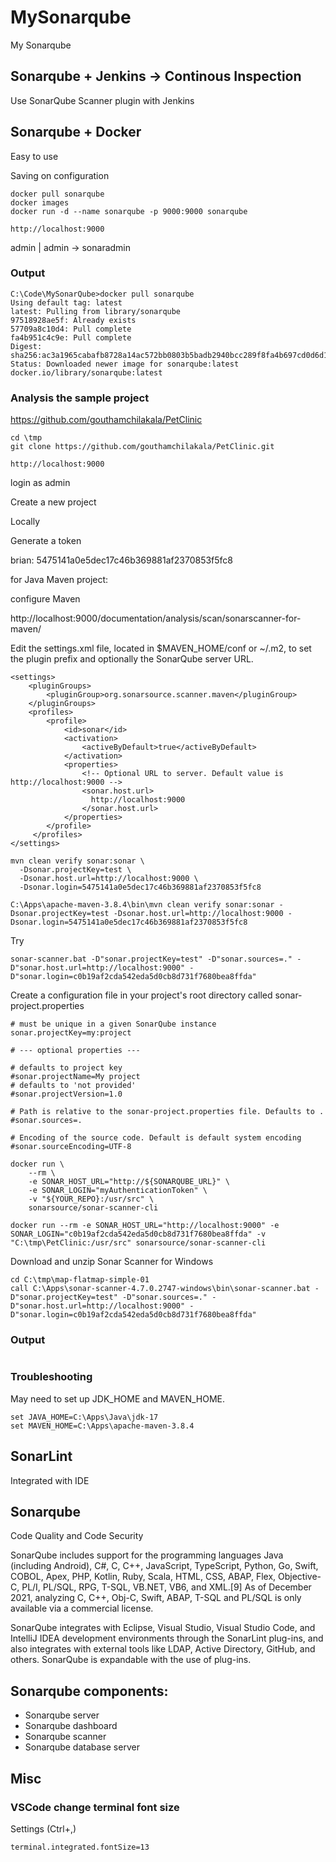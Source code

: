 # MySonarqube

My Sonarqube

## Sonarqube + Jenkins -> Continous Inspection

Use SonarQube Scanner plugin with Jenkins

## Sonarqube + Docker

Easy to use

Saving on configuration

```
docker pull sonarqube
docker images
docker run -d --name sonarqube -p 9000:9000 sonarqube
```

```
http://localhost:9000
```

admin | admin -> sonaradmin

### Output

```
C:\Code\MySonarQube>docker pull sonarqube
Using default tag: latest
latest: Pulling from library/sonarqube
97518928ae5f: Already exists
57709a8c10d4: Pull complete
fa4b951c4c9e: Pull complete
Digest: sha256:ac3a1965cabafb8728a14ac572bb0803b5badb2940bcc289f8fa4b697cd0d6d1
Status: Downloaded newer image for sonarqube:latest
docker.io/library/sonarqube:latest
```

### Analysis the sample project

https://github.com/gouthamchilakala/PetClinic

```
cd \tmp
git clone https://github.com/gouthamchilakala/PetClinic.git
```

```
http://localhost:9000
```

login as admin

Create a new project

Locally

Generate a token

brian: 5475141a0e5dec17c46b369881af2370853f5fc8

for Java Maven project:

configure Maven

http://localhost:9000/documentation/analysis/scan/sonarscanner-for-maven/

Edit the settings.xml file, located in $MAVEN_HOME/conf or ~/.m2, to set the plugin prefix and optionally the SonarQube server URL.

```
<settings>
    <pluginGroups>
        <pluginGroup>org.sonarsource.scanner.maven</pluginGroup>
    </pluginGroups>
    <profiles>
        <profile>
            <id>sonar</id>
            <activation>
                <activeByDefault>true</activeByDefault>
            </activation>
            <properties>
                <!-- Optional URL to server. Default value is http://localhost:9000 -->
                <sonar.host.url>
                  http://localhost:9000
                </sonar.host.url>
            </properties>
        </profile>
     </profiles>
</settings>
```

```
mvn clean verify sonar:sonar \
  -Dsonar.projectKey=test \
  -Dsonar.host.url=http://localhost:9000 \
  -Dsonar.login=5475141a0e5dec17c46b369881af2370853f5fc8
```

```
C:\Apps\apache-maven-3.8.4\bin\mvn clean verify sonar:sonar -Dsonar.projectKey=test -Dsonar.host.url=http://localhost:9000 -Dsonar.login=5475141a0e5dec17c46b369881af2370853f5fc8
```

Try

```
sonar-scanner.bat -D"sonar.projectKey=test" -D"sonar.sources=." -D"sonar.host.url=http://localhost:9000" -D"sonar.login=c0b19af2cda542eda5d0cb8d731f7680bea8ffda"
```

Create a configuration file in your project's root directory called sonar-project.properties

```
# must be unique in a given SonarQube instance
sonar.projectKey=my:project

# --- optional properties ---

# defaults to project key
#sonar.projectName=My project
# defaults to 'not provided'
#sonar.projectVersion=1.0

# Path is relative to the sonar-project.properties file. Defaults to .
#sonar.sources=.

# Encoding of the source code. Default is default system encoding
#sonar.sourceEncoding=UTF-8
```

```
docker run \
    --rm \
    -e SONAR_HOST_URL="http://${SONARQUBE_URL}" \
    -e SONAR_LOGIN="myAuthenticationToken" \
    -v "${YOUR_REPO}:/usr/src" \
    sonarsource/sonar-scanner-cli
```

```
docker run --rm -e SONAR_HOST_URL="http://localhost:9000" -e SONAR_LOGIN="c0b19af2cda542eda5d0cb8d731f7680bea8ffda" -v "C:\tmp\PetClinic:/usr/src" sonarsource/sonar-scanner-cli
```

Download and unzip Sonar Scanner for Windows

```
cd C:\tmp\map-flatmap-simple-01
call C:\Apps\sonar-scanner-4.7.0.2747-windows\bin\sonar-scanner.bat -D"sonar.projectKey=test" -D"sonar.sources=." -D"sonar.host.url=http://localhost:9000" -D"sonar.login=c0b19af2cda542eda5d0cb8d731f7680bea8ffda"
```

### Output

```

```

### Troubleshooting

May need to set up JDK_HOME and MAVEN_HOME.

```
set JAVA_HOME=C:\Apps\Java\jdk-17
set MAVEN_HOME=C:\Apps\apache-maven-3.8.4
```

## SonarLint

Integrated with IDE

## Sonarqube

Code Quality and Code Security

SonarQube includes support for the programming languages Java (including Android), C#, C, C++, JavaScript, TypeScript, Python, Go, Swift, COBOL, Apex, PHP, Kotlin, Ruby, Scala, HTML, CSS, ABAP, Flex, Objective-C, PL/I, PL/SQL, RPG, T-SQL, VB.NET, VB6, and XML.[9] As of December 2021, analyzing C, C++, Obj-C, Swift, ABAP, T-SQL and PL/SQL is only available via a commercial license.

SonarQube integrates with Eclipse, Visual Studio, Visual Studio Code, and IntelliJ IDEA development environments through the SonarLint plug-ins, and also integrates with external tools like LDAP, Active Directory, GitHub, and others. SonarQube is expandable with the use of plug-ins.

## Sonarqube components:

- Sonarqube server
- Sonarqube dashboard
- Sonarqube scanner
- Sonarqube database server

## Misc

### VSCode change terminal font size

Settings (Ctrl+,)

```
terminal.integrated.fontSize=13
```
